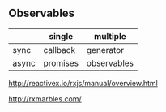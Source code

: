 ## Observables

|      | single | multiple |
|------|------|------|
| sync | callback | generator |
| async | promises | observables |

http://reactivex.io/rxjs/manual/overview.html

http://rxmarbles.com/
